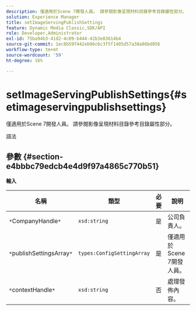 ```yaml
---
description: 僅適用於Scene 7開發人員。 請參閱影像呈現材料目錄參考目錄屬性部分。
solution: Experience Manager
title: setImageServingPublishSettings
feature: Dynamic Media Classic,SDK/API
role: Developer,Administrator
exl-id: 75ba94b3-41d2-4c09-b444-42b3e83614b4
source-git-commit: 1ec8b59f442eb96c6c3f5f1405d57a38a86bd056
workflow-type: tm+mt
source-wordcount: '59'
ht-degree: 16%

---
```


# setImageServingPublishSettings{#setimageservingpublishsettings}

僅適用於Scene 7開發人員。 請參閱影像呈現材料目錄參考目錄屬性部分。

語法

## 參數 {#section-e4bbbc79edcb4e4d9f97a4865c770b51}

**輸入**

| 名稱 | 類型 | 必要 | 說明 |
|---|---|---|---|
| `*`CompanyHandle`*` | `xsd:string` | 是 | 公司負責人。 |
| `*`publishSettingsArray`*` | `types:ConfigSettingArray` | 是 | 僅適用於Scene 7開發人員。 |
| `*`contextHandle`*` | `xsd:string` | 否 | 處理發佈內容。 |
